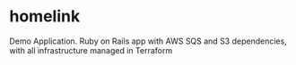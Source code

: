 # homelink
Demo Application. Ruby on Rails app with AWS SQS and S3 dependencies, with all infrastructure managed in Terraform
